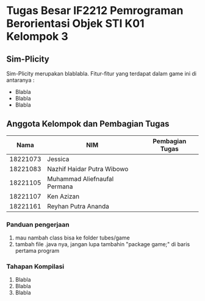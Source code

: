 # Tugas Besar IF2212 Pemrograman Berorientasi Objek STI K01 Kelompok 3

## **Sim-Plicity**
Sim-Plicity merupakan blablabla. Fitur-fitur yang terdapat dalam game ini di antaranya :
- Blabla
- Blabla
- Blabla

## **Anggota Kelompok dan Pembagian Tugas**

| Nama | NIM | Pembagian Tugas |
| ------| ---- | ---- |
| 18221073 | Jessica | |
| 18221083 | Nazhif Haidar Putra Wibowo | |
| 18221105 | Muhammad Aliefnaufal Permana | |
| 18221107 | Ken Azizan | | 
| 18221161 | Reyhan Putra Ananda | | 

### Panduan pengerjaan
1. mau nambah class bisa ke folder tubes/game
2. tambah file .java nya, jangan lupa tambahin "package game;" di baris pertama program

### **Tahapan Kompilasi**
1. Blabla
2. Blabla
3. Blabla
